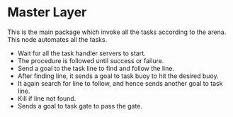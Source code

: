 # Master Layer

This is the main package which invoke all the tasks according to the arena. This node automates all the tasks.

* Wait for all the task handler servers to start.
* The procedure is followed until success or failure.
* Send a goal to the task line to find and follow the line.
* After finding line, it sends a goal to task buoy to hit the desired buoy.
* It again search for line to follow, and hence sends another goal to task line.
* Kill if line not found.
* Sends a goal to task gate to pass the gate.
